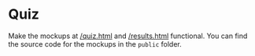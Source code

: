 # Quiz

Make the mockups at [/quiz.html](/quiz.html) and [/results.html](/results.html) functional. You can find the source code for the mockups in the `public` folder.
